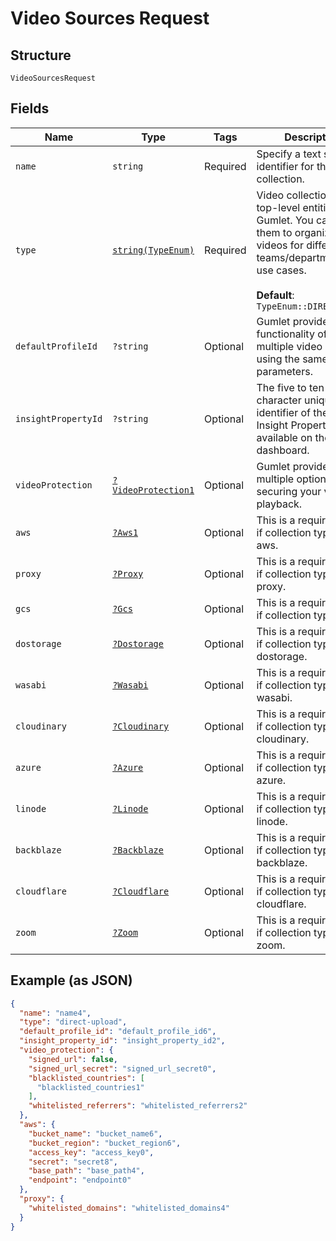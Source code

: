 
# Video Sources Request

## Structure

`VideoSourcesRequest`

## Fields

| Name | Type | Tags | Description | Getter | Setter |
|  --- | --- | --- | --- | --- | --- |
| `name` | `string` | Required | Specify a text string or identifier for the collection. | getName(): string | setName(string name): void |
| `type` | [`string(TypeEnum)`](../../doc/models/type-enum.md) | Required | Video collections are top-level entities in Gumlet. You can use them to organize videos for different teams/departments or use cases.<br><br>**Default**: `TypeEnum::DIRECTUPLOAD` | getType(): string | setType(string type): void |
| `defaultProfileId` | `?string` | Optional | Gumlet provides the functionality of creating multiple video assets using the same set of parameters. | getDefaultProfileId(): ?string | setDefaultProfileId(?string defaultProfileId): void |
| `insightPropertyId` | `?string` | Optional | The five to ten character unique identifier of the Gumlet Insight Property available on the dashboard. | getInsightPropertyId(): ?string | setInsightPropertyId(?string insightPropertyId): void |
| `videoProtection` | [`?VideoProtection1`](../../doc/models/video-protection-1.md) | Optional | Gumlet provides multiple options for securing your video playback. | getVideoProtection(): ?VideoProtection1 | setVideoProtection(?VideoProtection1 videoProtection): void |
| `aws` | [`?Aws1`](../../doc/models/aws-1.md) | Optional | This is a required field if collection type is aws. | getAws(): ?Aws1 | setAws(?Aws1 aws): void |
| `proxy` | [`?Proxy`](../../doc/models/proxy.md) | Optional | This is a required field if collection type is proxy. | getProxy(): ?Proxy | setProxy(?Proxy proxy): void |
| `gcs` | [`?Gcs`](../../doc/models/gcs.md) | Optional | This is a required field if collection type is gcs. | getGcs(): ?Gcs | setGcs(?Gcs gcs): void |
| `dostorage` | [`?Dostorage`](../../doc/models/dostorage.md) | Optional | This is a required field if collection type is dostorage. | getDostorage(): ?Dostorage | setDostorage(?Dostorage dostorage): void |
| `wasabi` | [`?Wasabi`](../../doc/models/wasabi.md) | Optional | This is a required field if collection type is wasabi. | getWasabi(): ?Wasabi | setWasabi(?Wasabi wasabi): void |
| `cloudinary` | [`?Cloudinary`](../../doc/models/cloudinary.md) | Optional | This is a required field if collection type is cloudinary. | getCloudinary(): ?Cloudinary | setCloudinary(?Cloudinary cloudinary): void |
| `azure` | [`?Azure`](../../doc/models/azure.md) | Optional | This is a required field if collection type is azure. | getAzure(): ?Azure | setAzure(?Azure azure): void |
| `linode` | [`?Linode`](../../doc/models/linode.md) | Optional | This is a required field if collection type is linode. | getLinode(): ?Linode | setLinode(?Linode linode): void |
| `backblaze` | [`?Backblaze`](../../doc/models/backblaze.md) | Optional | This is a required field if collection type is backblaze. | getBackblaze(): ?Backblaze | setBackblaze(?Backblaze backblaze): void |
| `cloudflare` | [`?Cloudflare`](../../doc/models/cloudflare.md) | Optional | This is a required field if collection type is cloudflare. | getCloudflare(): ?Cloudflare | setCloudflare(?Cloudflare cloudflare): void |
| `zoom` | [`?Zoom`](../../doc/models/zoom.md) | Optional | This is a required field if collection type is zoom. | getZoom(): ?Zoom | setZoom(?Zoom zoom): void |

## Example (as JSON)

```json
{
  "name": "name4",
  "type": "direct-upload",
  "default_profile_id": "default_profile_id6",
  "insight_property_id": "insight_property_id2",
  "video_protection": {
    "signed_url": false,
    "signed_url_secret": "signed_url_secret0",
    "blacklisted_countries": [
      "blacklisted_countries1"
    ],
    "whitelisted_referrers": "whitelisted_referrers2"
  },
  "aws": {
    "bucket_name": "bucket_name6",
    "bucket_region": "bucket_region6",
    "access_key": "access_key0",
    "secret": "secret8",
    "base_path": "base_path4",
    "endpoint": "endpoint0"
  },
  "proxy": {
    "whitelisted_domains": "whitelisted_domains4"
  }
}
```

